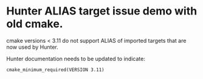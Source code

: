 Hunter ALIAS target issue demo with old cmake.
===

cmake versions < 3.11 do not support ALIAS of imported targets that are now used by Hunter. 

Hunter documentation needs to be updated to indicate:

```
cmake_minimum_required(VERSION 3.11)
```
